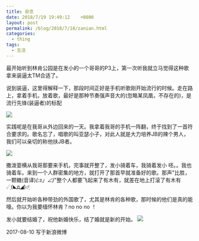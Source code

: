 ```yaml
---
title: 杂念
date: 2018/7/19 19:49:12    +0800
layout: post
permalink: /blog/2018/7/18/zanian.html
categories:
  - thing
tags:
  - 生活
---
```

 最开始听到林肯公园是在发小的一个哥哥的P3上，第一次听我就立马觉得这种歌拿来装逼太TM合适了。

  说到装逼，这里得解释一下，那段时间正好是手机听歌刚开始流行的时候。走在路上，拿着手机，放着歌，最好是那种节奏强声音大的(忽略某凤凰，不存在的)，是流行先锋(装逼者)的标配

![](https://raw.githubusercontent.com/seasealfeng/seasealfeng.github.io/master/images/1.jpg)

  实践呢是在我哥从外边回来的一天。我拿着我哥的手机一阵翻，终于找到了一首符合要求的。歌名忘了，唱歌的叫亚瑟小子，对此人就是大力培养JB的辣个男人，我们可以亲切的称他扶JB者。

![](https://raw.githubusercontent.com/seasealfeng/seasealfeng.github.io/master/images/2.jpg)

  撒泼耍横从我哥那要来手机，完事就开整了，发小骑着车，我骑着发小 呸。。我也骑着车。来到一个人群密集的地方，就打开了那首早就准备好的歌。那声"比胜，一颗糖(音译)_(:з」∠)_"整个人都要飞起来了有木有，就差在地上打滚了有木有☄ฺ(◣д◢)☄ฺ

然后就开始听各种带劲的外国歌了，尤其是林肯的各种歌，那时候的他们是真的能嚎。你以为我要缅怀林肯？no no no ！

发小就要结婚了，祝他新婚快乐，结了婚就是新的开始。
![](https://raw.githubusercontent.com/seasealfeng/seasealfeng.github.io/master/images/3.jpg)


 2017-08-10    写于新浪微博